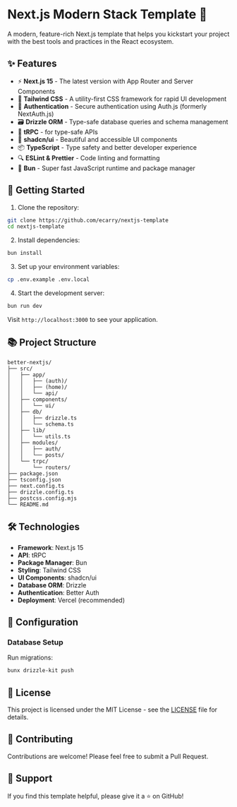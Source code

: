 # Next.js Modern Stack Template 🚀

A modern, feature-rich Next.js template that helps you kickstart your project with the best tools and practices in the React ecosystem.

## ✨ Features

- ⚡️ **Next.js 15** - The latest version with App Router and Server Components
- 🎨 **Tailwind CSS** - A utility-first CSS framework for rapid UI development
- 🔐 **Authentication** - Secure authentication using Auth.js (formerly NextAuth.js)
- 🗃️ **Drizzle ORM** - Type-safe database queries and schema management
- 🔄 **tRPC** - for type-safe APIs
- 🎯 **shadcn/ui** - Beautiful and accessible UI components
- 📦 **TypeScript** - Type safety and better developer experience
- 🔍 **ESLint & Prettier** - Code linting and formatting
- 🚄 **Bun** - Super fast JavaScript runtime and package manager

## 🚀 Getting Started

1. Clone the repository:

```bash
git clone https://github.com/ecarry/nextjs-template
cd nextjs-template
```

2. Install dependencies:

```bash
bun install
```

3. Set up your environment variables:

```bash
cp .env.example .env.local
```

4. Start the development server:

```bash
bun run dev
```

Visit `http://localhost:3000` to see your application.

## 📚 Project Structure

```
better-nextjs/
├── src/
│   ├── app/
│   │   ├── (auth)/
│   │   ├── (home)/
│   │   └── api/
│   ├── components/
│   │   └── ui/
│   ├── db/
│   │   ├── drizzle.ts
│   │   └── schema.ts
│   ├── lib/
│   │   └── utils.ts
│   ├── modules/
│   │   ├── auth/
│   │   └── posts/
│   └── trpc/
│       └── routers/
├── package.json
├── tsconfig.json
├── next.config.ts
├── drizzle.config.ts
├── postcss.config.mjs
└── README.md
```

## 🛠️ Technologies

- **Framework**: Next.js 15
- **API**: tRPC
- **Package Manager**: Bun
- **Styling**: Tailwind CSS
- **UI Components**: shadcn/ui
- **Database ORM**: Drizzle
- **Authentication**: Better Auth
- **Deployment**: Vercel (recommended)

## 🔧 Configuration

### Database Setup

Run migrations:

```bash
bunx drizzle-kit push
```

## 📝 License

This project is licensed under the MIT License - see the [LICENSE](LICENSE) file for details.

## 🤝 Contributing

Contributions are welcome! Please feel free to submit a Pull Request.

## 💫 Support

If you find this template helpful, please give it a ⭐️ on GitHub!
